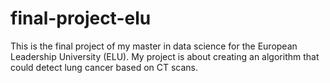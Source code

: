 # final-project-elu
This is the final project of my master in data science for the European Leadership University (ELU). My project is about creating an algorithm that could detect lung cancer based on CT scans.
